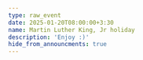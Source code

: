 ```yaml
---
type: raw_event
date: 2025-01-20T08:00:00+3:30
name: Martin Luther King, Jr holiday
description: 'Enjoy :)'
hide_from_announcments: true
---
```

